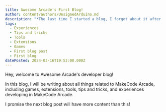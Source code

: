 ```yaml
---
title: Awesome Arcade's First Blog!
author: content/authors/UnsignedArduino.md
description: "*The last time I started a blog, I forgot about it after two posts. Hopefully, that doesn't happen this time! \U0001F92A*\n"
tags:
  - Experiences
  - Tips and tricks
  - Tools
  - Extensions
  - Games
  - First blog post
  - First blog
datePosted: 2024-03-16T19:53:00.000Z
---
```


Hey, welcome to Awesome Arcade's developer blog!

In this blog, I will be writing about all things related to MakeCode Arcade, including games, extensions, tools, tips and tricks, and experiences developing in MakeCode Arcade.

I promise the next blog post will have more content than this!
